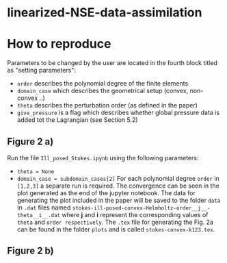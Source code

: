 # linearized-NSE-data-assimilation

# How to reproduce 
Parameters to be changed by the user are located in the fourth block titled as "setting parameters":
* `order` describes the polynomial degree of the finite elements 
* `domain_case` which describes the geometrical setup (convex, non-convex ..)  
* `theta` describes the perturbation order (as defined in the paper) 
* `give_pressure` is a flag which describes whether global pressure data is added tot the Lagrangian (see Section 5.2)

## Figure 2 a) 
Run the file `Ill_posed_Stokes.ipynb` using the following parameters:  
* `theta = None` 
* `domain_case = subdomain_cases[2]` 
For each polynomial degree `order` in `[1,2,3]` a separate run is required. 
The convergence can be seen in the plot generated as the end of the jupyter notebook.
The data for generating the plot included in the paper will be saved to the folder `data` in `.dat` files named `stokes-ill-posed-convex-Helmholtz-order__j__-theta__i__.dat` where __j__ and __i__ represent the corresponding values of `theta` and `order respectively`. The `.tex` file for generating the Fig. 2a can be found in the folder `plots` and is called `stokes-convex-k123.tex`.

## Figure 2 b) 

